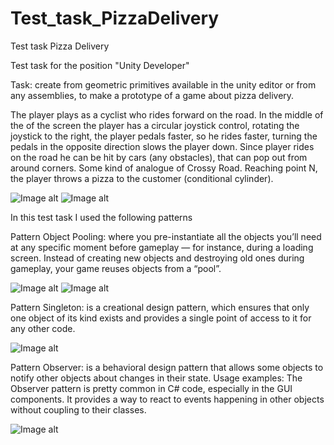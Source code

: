 # Test_task_PizzaDelivery
Test task Pizza Delivery

Test task for the position
"Unity Developer"

Task: create from geometric primitives available in the
unity editor or from any assemblies, to make a prototype of a game about
pizza delivery.

The player plays as a cyclist who rides forward on the road. In the middle of the
of the screen the player has a circular joystick control, rotating the joystick
to the right, the player pedals faster, so he rides faster,
turning the pedals in the opposite direction slows the player down. Since
player rides on the road he can be hit by cars (any obstacles),
that can pop out from around corners. Some kind of analogue of Crossy Road.
Reaching point N, the player throws a pizza to the customer (conditional
cylinder).

![Image alt](https://github.com/SinlessDevil/Test_task_PizzaDelivery/blob/main/ScreenShots/GamePlay_PizzaDelivery_1.png)
![Image alt](https://github.com/SinlessDevil/Test_task_PizzaDelivery/blob/main/ScreenShots/GamePlay_PizzaDelivery_2.png)

In this test task I used the following patterns

Pattern Object Pooling: where you pre-instantiate all the objects you’ll need at any specific moment before gameplay — for instance, 
during a loading screen. Instead of creating new objects and destroying old ones during gameplay, your game reuses objects from a “pool”.

![Image alt](https://github.com/SinlessDevil/Test_task_PizzaDelivery/blob/main/ScreenShots/Pool_Mono_Task_PizzaDeviler.png)
![Image alt](https://github.com/SinlessDevil/Test_task_PizzaDelivery/blob/main/ScreenShots/Pool_Mono_Task_PizzaDeviler_1.png)

Pattern Singleton: is a creational design pattern, 
which ensures that only one object of its kind exists and provides a single point of access to it for any other code.

![Image alt](https://github.com/SinlessDevil/Test_task_PizzaDelivery/blob/main/ScreenShots/Singletone_Task_PizzaDeviler.png)

Pattern Observer: is a behavioral design pattern that allows some objects to notify other objects about changes in their state.
Usage examples: The Observer pattern is pretty common in C# code, especially in the GUI components. It provides a way to react 
to events happening in other objects without coupling to their classes.

![Image alt](https://github.com/SinlessDevil/Test_task_PizzaDelivery/blob/main/ScreenShots/Observer_Task_PizzaDeviler.png)
